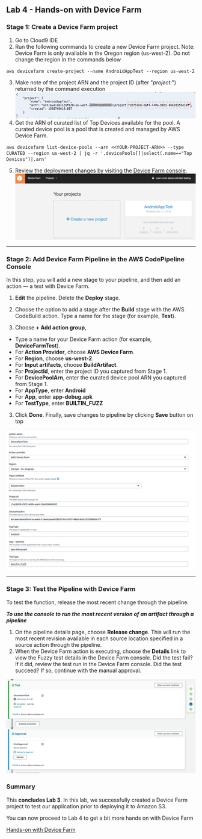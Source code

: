 
## Lab 4 - Hands-on with Device Farm

### Stage 1: Create a Device Farm project

1. Go to Cloud9 IDE
2. Run the following commands to create a new Device Farm project. Note: Device Farm is only available in the Oregon region (us-west-2). Do not change the region in the commands below
```console
aws devicefarm create-project --name AndroidAppTest --region us-west-2
```
3. Make note of the project ARN and the project ID (after "_project:_") returned by the command execution
![create-devicefarm](./img/Lab3-Stage1-Create-DeviceFarm.png)
4. Get the ARN of curated list of Top Devices available for the pool. A curated device pool is a pool that is created and managed by AWS Device Farm.
```console
aws devicefarm list-device-pools --arn <<YOUR-PROJECT-ARN>> --type CURATED --region us-west-2 | jq -r '.devicePools[]|select(.name=="Top Devices")|.arn'
```
5.  Review the deployment changes by visiting the [Device Farm console](https://us-west-2.console.aws.amazon.com/devicefarm).
![complete-devicefarm](./img/Lab3-Stage1-Complete-DeviceFarm.png)

***

### Stage 2: Add Device Farm Pipeline in the AWS CodePipeline Console

In this step, you will add a new stage to your pipeline, and then add an action — a test with Device Farm.

1. **Edit** the pipeline. Delete the **Deploy** stage.
2. Choose the option to add a stage after the **Build** stage with the AWS CodeBuild action. Type a name for the stage (for example, **Test**).

2. Choose **+ Add action group**,
- Type a name for your Device Farm action (for example, **DeviceFarmTest**).
- For **Action Provider**, choose **AWS Device Farm**.
- For **Region**, choose **us-west-2**.
- For **Input artifacts**, choose **BuildArtifact**.
- For **ProjectId**, enter the project ID you captured from Stage 1.
- For **DevicePoolArn**, enter the curated device pool ARN you captured from Stage 1.
- For **AppType**, enter **Android**
- For **App**, enter **app-debug.apk**
- For **TestType**, enter **BUILTIN_FUZZ**

3. Click **Done**. Finally, save changes to pipeline by clicking **Save** button on top

![DeviceFarmAction](./img/Lab3-DeviceFarmAction.png)

***

### Stage 3: Test the Pipeline with Device Farm

To test the function, release the most recent change through the pipeline.

**_To use the console to run the most recent version of an artifact through a pipeline_**

1. On the pipeline details page, choose **Release change**. This will run the most recent revision available in each source location specified in a source action through the pipeline.
2. When the Device Farm action is executing, choose the **Details** link to view the Fuzzy test details in the Device Farm console. Did the test fail? If it did, review the test run in the Device Farm console. Did the test succeed? If so, continue with the manual approval.

![DeviceFarmActionComplete](./img/Lab3-DeviceFarmActionComplete.png)

### Summary

This **concludes Lab 3**. In this lab, we successfully created a Device Farm project to test our application prior to deploying it to Amazon S3.

You can now proceed to Lab 4 to get a bit more hands on with Device Farm

[Hands-on with Device Farm](4_Lab4.md)
